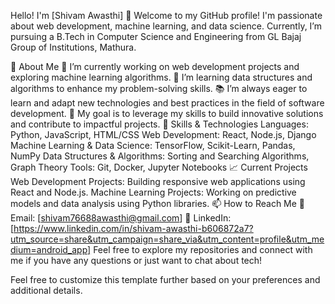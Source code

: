 Hello! I'm [Shivam Awasthi] 👋
Welcome to my GitHub profile! I'm passionate about web development, machine learning, and data science. Currently, I’m pursuing a B.Tech in Computer Science and Engineering from GL Bajaj Group of Institutions, Mathura.

🚀 About Me
🔭 I’m currently working on web development projects and exploring machine learning algorithms.
🌱 I’m learning data structures and algorithms to enhance my problem-solving skills.
📚 I’m always eager to learn and adapt new technologies and best practices in the field of software development.
🌟 My goal is to leverage my skills to build innovative solutions and contribute to impactful projects.
💼 Skills & Technologies
Languages: Python, JavaScript, HTML/CSS
Web Development: React, Node.js, Django
Machine Learning & Data Science: TensorFlow, Scikit-Learn, Pandas, NumPy
Data Structures & Algorithms: Sorting and Searching Algorithms, Graph Theory
Tools: Git, Docker, Jupyter Notebooks
📈 Current Projects
Web Development Projects: Building responsive web applications using React and Node.js.
Machine Learning Projects: Working on predictive models and data analysis using Python libraries.
📫 How to Reach Me
📧 Email: [shivam76688awasthi@gmail.com]
🔗 LinkedIn: [https://www.linkedin.com/in/shivam-awasthi-b606872a7?utm_source=share&utm_campaign=share_via&utm_content=profile&utm_medium=android_app]
Feel free to explore my repositories and connect with me if you have any questions or just want to chat about tech!

Feel free to customize this template further based on your preferences and additional details.
